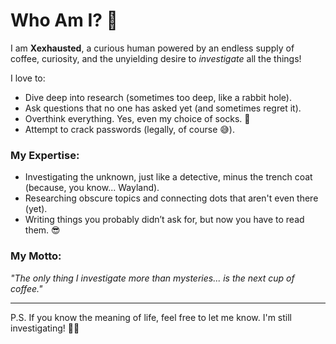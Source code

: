 # Who Am I? 🤔

I am **Xexhausted**, a curious human powered by an endless supply of coffee, curiosity, and the unyielding desire to *investigate* all the things!

I love to:
- Dive deep into research (sometimes too deep, like a rabbit hole).
- Ask questions that no one has asked yet (and sometimes regret it).
- Overthink everything. Yes, even my choice of socks. 🧦
- Attempt to crack passwords (legally, of course 😅). 

### My Expertise:
- Investigating the unknown, just like a detective, minus the trench coat (because, you know... Wayland).
- Researching obscure topics and connecting dots that aren't even there (yet).
- Writing things you probably didn’t ask for, but now you have to read them. 😎

### My Motto:
_"The only thing I investigate more than mysteries... is the next cup of coffee."_

---

P.S. If you know the meaning of life, feel free to let me know. I'm still investigating! 🕵️‍♂️


